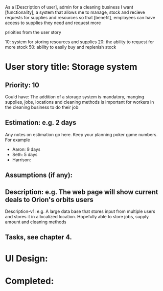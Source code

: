 As a [Description of user], admin for a cleaning business
I want [functionality], a system that allows me to manage, stock and recieve requests for supplies and resources 
so that [benefit], employees can have access to supplies they need and request more

prioities from the user story

10: system for storing resources and supplies
20: the ability to request for more stock
50: ability to easily buy and replenish stock


# User story title: Storage system

## Priority: 10
Could have:
The addition of a storage system is mandatory, manging supplies, jobs, locations and cleaning methods is important for workers in the cleaning business to do their job

## Estimation: e.g. 2 days
Any notes on estimation go here. Keep your planning poker game numbers. For example
* Aaron: 9 days
* Seth: 5 days 
* Harrison:


## Assumptions (if any):

## Description: e.g. The web page will show current deals to Orion's orbits users

Description-v1: e.g. A large data base that stores input from multiple users and stores it in a localized location. Hopefully able to store jobs, supply amount and cleaning methods

## Tasks, see chapter 4.



# UI Design:


# Completed: